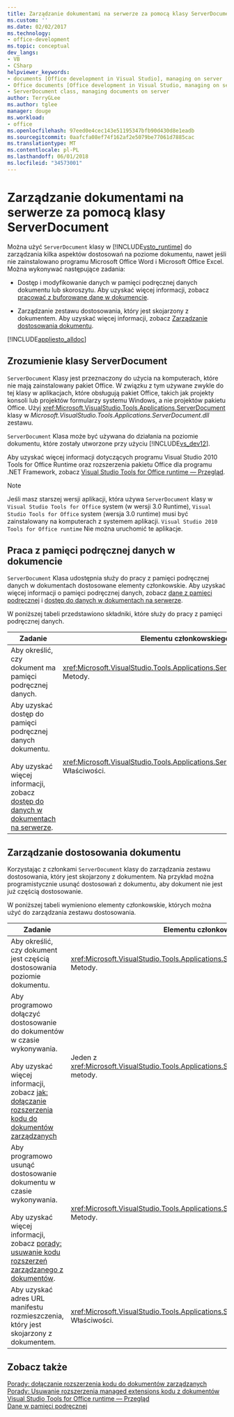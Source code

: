 ```yaml
---
title: Zarządzanie dokumentami na serwerze za pomocą klasy ServerDocument
ms.custom: ''
ms.date: 02/02/2017
ms.technology:
- office-development
ms.topic: conceptual
dev_langs:
- VB
- CSharp
helpviewer_keywords:
- documents [Office development in Visual Studio], managing on server
- Office documents [Office development in Visual Studio, managing on server
- ServerDocument class, managing documents on server
author: TerryGLee
ms.author: tglee
manager: douge
ms.workload:
- office
ms.openlocfilehash: 97eed0e4cec143e51195347bfb90d430d8e1eadb
ms.sourcegitcommit: 0aafcfa08ef74f162af2e5079be77061d7885cac
ms.translationtype: MT
ms.contentlocale: pl-PL
ms.lasthandoff: 06/01/2018
ms.locfileid: "34573001"
---
```

# <a name="manage-documents-on-a-server-by-using-the-serverdocument-class"></a>Zarządzanie dokumentami na serwerze za pomocą klasy ServerDocument
  Można użyć `ServerDocument` klasy w [!INCLUDE[vsto_runtime](../vsto/includes/vsto-runtime-md.md)] do zarządzania kilka aspektów dostosowań na poziome dokumentu, nawet jeśli nie zainstalowano programu Microsoft Office Word i Microsoft Office Excel. Można wykonywać następujące zadania:  
  
-   Dostęp i modyfikowanie danych w pamięci podręcznej danych dokumentu lub skoroszytu. Aby uzyskać więcej informacji, zobacz [pracować z buforowane dane w dokumencie](#CachedData).  
  
-   Zarządzanie zestawu dostosowania, który jest skojarzony z dokumentem. Aby uzyskać więcej informacji, zobacz [Zarządzanie dostosowania dokumentu](#CustomizationInfo).  
  
 [!INCLUDE[appliesto_alldoc](../vsto/includes/appliesto-alldoc-md.md)]  
  
## <a name="understand-the-serverdocument-class"></a>Zrozumienie klasy ServerDocument  
 `ServerDocument` Klasy jest przeznaczony do użycia na komputerach, które nie mają zainstalowany pakiet Office. W związku z tym używane zwykle do tej klasy w aplikacjach, które obsługują pakiet Office, takich jak projekty konsoli lub projektów formularzy systemu Windows, a nie projektów pakietu Office. Użyj <xref:Microsoft.VisualStudio.Tools.Applications.ServerDocument> klasy w *Microsoft.VisualStudio.Tools.Applications.ServerDocument.dll* zestawu.  
  
 `ServerDocument` Klasa może być używana do działania na poziomie dokumentu, które zostały utworzone przy użyciu [!INCLUDE[vs_dev12](../vsto/includes/vs-dev12-md.md)].  
  
 Aby uzyskać więcej informacji dotyczących programu Visual Studio 2010 Tools for Office Runtime oraz rozszerzenia pakietu Office dla programu .NET Framework, zobacz [Visual Studio Tools for Office runtime ― Przegląd](../vsto/visual-studio-tools-for-office-runtime-overview.md).  
  
> [!NOTE]  
>  Jeśli masz starszej wersji aplikacji, która używa `ServerDocument` klasy w `Visual Studio Tools for Office` system (w wersji 3.0 Runtime), `Visual Studio Tools for Office` system (wersja 3.0 runtime) musi być zainstalowany na komputerach z systemem aplikacji. `Visual Studio 2010 Tools for Office runtime` Nie można uruchomić te aplikacje.  
  
##  <a name="CachedData"></a> Praca z pamięci podręcznej danych w dokumencie  
 `ServerDocument` Klasa udostępnia służy do pracy z pamięci podręcznej danych w dokumentach dostosowane elementy członkowskie. Aby uzyskać więcej informacji o pamięci podręcznej danych, zobacz [dane z pamięci podręcznej](../vsto/caching-data.md) i [dostęp do danych w dokumentach na serwerze](../vsto/accessing-data-in-documents-on-the-server.md).  
  
 W poniższej tabeli przedstawiono składniki, które służy do pracy z pamięci podręcznej danych.  
  
|Zadanie|Elementu członkowskiego do użycia|  
|----------|-------------------|  
|Aby określić, czy dokument ma pamięci podręcznej danych.|<xref:Microsoft.VisualStudio.Tools.Applications.ServerDocument.IsCacheEnabled%2A> Metody.|  
|Aby uzyskać dostęp do pamięci podręcznej danych dokumentu.<br /><br /> Aby uzyskać więcej informacji, zobacz [dostęp do danych w dokumentach na serwerze](../vsto/accessing-data-in-documents-on-the-server.md).|<xref:Microsoft.VisualStudio.Tools.Applications.ServerDocument.CachedData%2A> Właściwości.|  
  
##  <a name="CustomizationInfo"></a> Zarządzanie dostosowania dokumentu  
 Korzystając z członkami `ServerDocument` klasy do zarządzania zestawu dostosowania, który jest skojarzony z dokumentem. Na przykład można programistycznie usunąć dostosowań z dokumentu, aby dokument nie jest już częścią dostosowanie.  
  
 W poniższej tabeli wymieniono elementy członkowskie, których można użyć do zarządzania zestawu dostosowania.  
  
|Zadanie|Elementu członkowskiego do użycia|  
|----------|-------------------|  
|Aby określić, czy dokument jest częścią dostosowania poziomie dokumentu.|<xref:Microsoft.VisualStudio.Tools.Applications.ServerDocument.GetCustomizationVersion%2A> Metody.|  
|Aby programowo dołączyć dostosowanie do dokumentów w czasie wykonywania.<br /><br /> Aby uzyskać więcej informacji, zobacz [jak: dołączanie rozszerzenia kodu do dokumentów zarządzanych](../vsto/how-to-attach-managed-code-extensions-to-documents.md)|Jeden z <xref:Microsoft.VisualStudio.Tools.Applications.ServerDocument.AddCustomization%2A> metody.|  
|Aby programowo usunąć dostosowanie dokumentu w czasie wykonywania.<br /><br /> Aby uzyskać więcej informacji, zobacz [porady: usuwanie kodu rozszerzeń zarządzanego z dokumentów](../vsto/how-to-remove-managed-code-extensions-from-documents.md).|<xref:Microsoft.VisualStudio.Tools.Applications.ServerDocument.RemoveCustomization%2A> Metody.|  
|Aby uzyskać adres URL manifestu rozmieszczenia, który jest skojarzony z dokumentem.|<xref:Microsoft.VisualStudio.Tools.Applications.ServerDocument.DeploymentManifestUrl%2A> Właściwości.|  
  
## <a name="see-also"></a>Zobacz także  
 [Porady: dołączanie rozszerzenia kodu do dokumentów zarządzanych](../vsto/how-to-attach-managed-code-extensions-to-documents.md)   
 [Porady: Usuwanie rozszerzenia managed extensions kodu z dokumentów](../vsto/how-to-remove-managed-code-extensions-from-documents.md)   
 [Visual Studio Tools for Office runtime ― Przegląd](../vsto/visual-studio-tools-for-office-runtime-overview.md)   
 [Dane w pamięci podręcznej](../vsto/caching-data.md)  
  